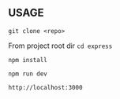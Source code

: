 ## USAGE

`git clone <repo>`

From project root dir `cd express`

`npm install`

`npm run dev`

`http://localhost:3000`
